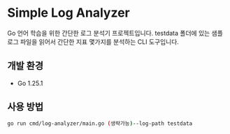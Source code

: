 # Simple Log Analyzer

Go 언어 학습을 위한 간단한 로그 분석기 프로젝트입니다.
testdata 폴더에 있는 샘플 로그 파일을 읽어서 간단한 지표 몇가지를 분석하는 CLI 도구입니다.

## 개발 환경
- Go 1.25.1

## 사용 방법

```bash
go run cmd/log-analyzer/main.go (생략가능)--log-path testdata
```